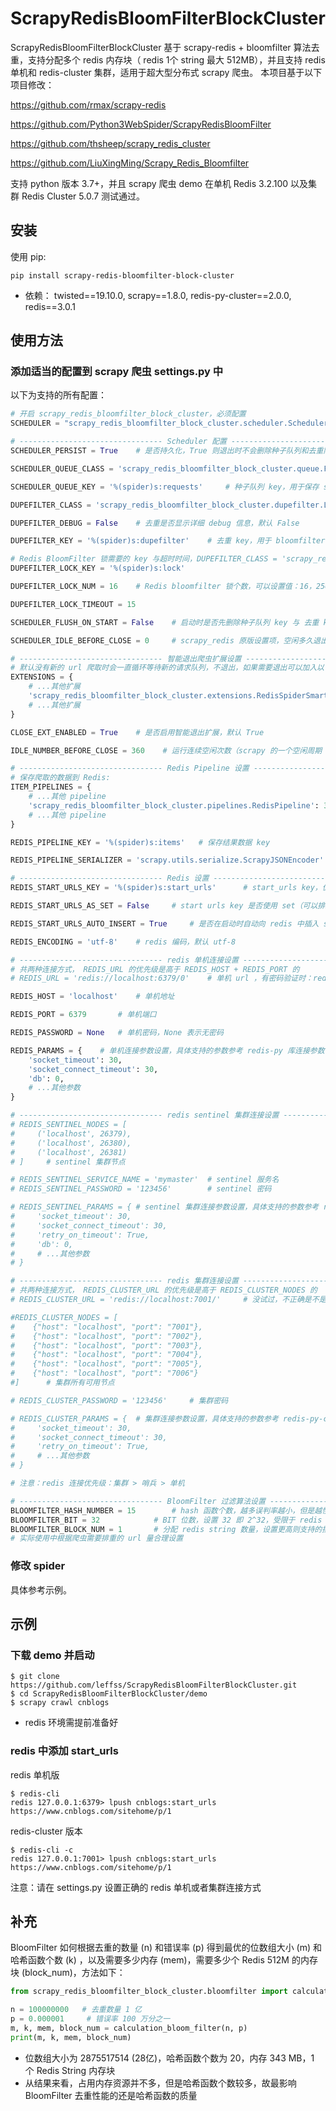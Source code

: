 # ScrapyRedisBloomFilterBlockCluster
ScrapyRedisBloomFilterBlockCluster 基于 scrapy-redis + bloomfilter 算法去重，支持分配多个 redis 内存块（ redis 1个 string 最大 512MB），并且支持 redis 单机和 redis-cluster 集群，适用于超大型分布式 scrapy 爬虫。
本项目基于以下项目修改：

https://github.com/rmax/scrapy-redis

https://github.com/Python3WebSpider/ScrapyRedisBloomFilter

https://github.com/thsheep/scrapy_redis_cluster

https://github.com/LiuXingMing/Scrapy_Redis_Bloomfilter


支持 python 版本 3.7+，并且 scrapy 爬虫 demo 在单机 Redis 3.2.100 以及集群 Redis Cluster 5.0.7 测试通过。

## 安装

使用 pip:
```
pip install scrapy-redis-bloomfilter-block-cluster
```
- 依赖： twisted==19.10.0, scrapy==1.8.0,  redis-py-cluster==2.0.0, redis==3.0.1

## 使用方法

### 添加适当的配置到 scrapy 爬虫 settings.py 中

以下为支持的所有配置：
```python
# 开启 scrapy_redis_bloomfilter_block_cluster，必须配置
SCHEDULER = "scrapy_redis_bloomfilter_block_cluster.scheduler.Scheduler"

# -------------------------------- Scheduler 配置 --------------------------------
SCHEDULER_PERSIST = True	# 是否持久化，True 则退出时不会删除种子队列和去重队列，默认 True

SCHEDULER_QUEUE_CLASS = 'scrapy_redis_bloomfilter_block_cluster.queue.FifoQueue'    # 种子队列类，支持 FifoQueue（先进先出）, LifoQueue（先进后出）, PriorityQueue（优先级） or SimpleQueue（简化版先进先出），默认 FifoQueue

SCHEDULER_QUEUE_KEY = '%(spider)s:requests'     # 种子队列 key，用于保存 scrapy 待请求 Request 对象（序列化），默认 %(spider)s:requests，其中 %(spider)s 表示当前爬虫名称

DUPEFILTER_CLASS = 'scrapy_redis_bloomfilter_block_cluster.dupefilter.LockRFPDupeFilter'    # 去重类，可以是 RFPDupeFilter 或者 LockRFPDupeFilter，后者在使用 BloomFilter 判断时会加锁以确保准确性，但是性能大概会降低 30% 左右，推荐分布式爬虫使用

DUPEFILTER_DEBUG = False	# 去重是否显示详细 debug 信息，默认 False

DUPEFILTER_KEY = '%(spider)s:dupefilter'    # 去重 key，用于 bloomfilter 算法去重，redis string 类型

# Redis BloomFilter 锁需要的 key 与超时时间，DUPEFILTER_CLASS = 'scrapy_redis_bloomfilter_block_cluster.dupefilter.LockRFPDupeFilter' 时有效
DUPEFILTER_LOCK_KEY = '%(spider)s:lock'

DUPEFILTER_LOCK_NUM = 16    # Redis bloomfilter 锁个数，可以设置值：16，256，4096

DUPEFILTER_LOCK_TIMEOUT = 15

SCHEDULER_FLUSH_ON_START = False	# 启动时是否先删除种子队列 key 与 去重 key，分布式爬虫时谨慎设置，默认 False

SCHEDULER_IDLE_BEFORE_CLOSE = 0     # scrapy_redis 原版设置项，空闲多久退出，0 不退出，经过验证设置 > 0，空闲也不会退出，已优化为其他配置关闭，见下面的配置，默认 0

# -------------------------------- 智能退出爬虫扩展设置 --------------------------------
# 默认没有新的 url 爬取时会一直循环等待新的请求队列，不退出，如果需要退出可以加入以下配置:
EXTENSIONS = {
    # ...其他扩展
    'scrapy_redis_bloomfilter_block_cluster.extensions.RedisSpiderSmartIdleClosedExensions': 300,
    # ...其他扩展
}

CLOSE_EXT_ENABLED = True    # 是否启用智能退出扩展，默认 True

IDLE_NUMBER_BEFORE_CLOSE = 360    # 运行连续空闲次数（scrapy 的一个空闲周期 5s 左右，空闲总时间则约等于 IDLE_NUMBER_BEFORE_CLOSE * 5s）退出，大于 0 的整数，默认 360

# -------------------------------- Redis Pipeline 设置 --------------------------------
# 保存爬取的数据到 Redis:
ITEM_PIPELINES = {
    # ...其他 pipeline
    'scrapy_redis_bloomfilter_block_cluster.pipelines.RedisPipeline': 300,
    # ...其他 pipeline
}

REDIS_PIPELINE_KEY = '%(spider)s:items'   # 保存结果数据 key

REDIS_PIPELINE_SERIALIZER = 'scrapy.utils.serialize.ScrapyJSONEncoder'	# 保存结果数据使用的序列化类，类必须有 encode 方法

# -------------------------------- Redis 设置 --------------------------------
REDIS_START_URLS_KEY = '%(spider)s:start_urls'		# start_urls key，优先级低于项目编写的 spider 类中设置的变量: redis_key

REDIS_START_URLS_AS_SET = False		# start urls key 是否使用 set（可以排重）。使用 list 时 redis 中插入 start_urls: lpush [REDIS_START_URLS_KEY] [start_urls]；使用 set 时 redis 中插入 start_urls: sadd [REDIS_START_URLS_KEY] [start_urls]，默认 False，使用 list

REDIS_START_URLS_AUTO_INSERT = True		# 是否在启动时自动向 redis 中插入 start_urls，优先级低于项目编写的 spider 类中设置的变量: auto_insert，当为 True 时，spider 类必须包含 start_urls 列表变量，默认 True

REDIS_ENCODING = 'utf-8'	# redis 编码，默认 utf-8

# -------------------------------- redis 单机连接设置 --------------------------------
# 共两种连接方式， REDIS_URL 的优先级是高于 REDIS_HOST + REDIS_PORT 的
# REDIS_URL = 'redis://localhost:6379/0'	# 单机 url ，有密码验证时：redis://:admin123@localhost:6379/0

REDIS_HOST = 'localhost'	# 单机地址

REDIS_PORT = 6379		# 单机端口

REDIS_PASSWORD = None	# 单机密码，None 表示无密码

REDIS_PARAMS = {	# 单机连接参数设置，具体支持的参数参考 redis-py 库连接参数
    'socket_timeout': 30,
    'socket_connect_timeout': 30,
    'db': 0,
    # ...其他参数
}

# -------------------------------- redis sentinel 集群连接设置 --------------------------------
# REDIS_SENTINEL_NODES = [
#     ('localhost', 26379),
#     ('localhost', 26380),
#     ('localhost', 26381)
# ]		# sentinel 集群节点

# REDIS_SENTINEL_SERVICE_NAME = 'mymaster'  # sentinel 服务名
# REDIS_SENTINEL_PASSWORD = '123456'		# sentinel 密码

# REDIS_SENTINEL_PARAMS = {	# sentinel 集群连接参数设置，具体支持的参数参考 redis-py 库连接参数
#     'socket_timeout': 30,
#     'socket_connect_timeout': 30,
#     'retry_on_timeout': True,
#     'db': 0,
#     # ...其他参数
# }

# -------------------------------- redis 集群连接设置 --------------------------------
# 共两种连接方式， REDIS_CLUSTER_URL 的优先级是高于 REDIS_CLUSTER_NODES 的
# REDIS_CLUSTER_URL = 'redis://localhost:7001/'		# 没试过，不正确是不是这样设置

#REDIS_CLUSTER_NODES = [
#    {"host": "localhost", "port": "7001"},
#    {"host": "localhost", "port": "7002"},
#    {"host": "localhost", "port": "7003"},
#    {"host": "localhost", "port": "7004"},
#    {"host": "localhost", "port": "7005"},
#    {"host": "localhost", "port": "7006"}
#]		# 集群所有可用节点

# REDIS_CLUSTER_PASSWORD = '123456'		# 集群密码

# REDIS_CLUSTER_PARAMS = {	# 集群连接参数设置，具体支持的参数参考 redis-py-cluster 库连接参数
#     'socket_timeout': 30,
#     'socket_connect_timeout': 30,
#     'retry_on_timeout': True,
#     # ...其他参数
# }

# 注意：redis 连接优先级：集群 > 哨兵 > 单机

# -------------------------------- BloomFilter 过滤算法设置 --------------------------------
BLOOMFILTER_HASH_NUMBER = 15		# hash 函数个数，越多误判率越小，但是越慢，默认 15
BLOOMFILTER_BIT = 32			# BIT 位数，设置 32 即 2^32，受限于 redis string 类型最大容量，最大 2^32，默认 32
BLOOMFILTER_BLOCK_NUM = 1		# 分配 redis string 数量，设置更高则支持的排重元素就越多，占用 redis 资源越多，最大 4096，默认 1
# 实际使用中根据爬虫需要排重的 url 量合理设置

```

### 修改 spider
具体参考示例。


## 示例

### 下载 demo 并启动
```
$ git clone https://github.com/leffss/ScrapyRedisBloomFilterBlockCluster.git
$ cd ScrapyRedisBloomFilterBlockCluster/demo
$ scrapy crawl cnblogs
```
- redis 环境需提前准备好

### redis 中添加 start_urls

redis 单机版
```
$ redis-cli
redis 127.0.0.1:6379> lpush cnblogs:start_urls https://www.cnblogs.com/sitehome/p/1
```

redis-cluster 版本
```
$ redis-cli -c
redis 127.0.0.1:7001> lpush cnblogs:start_urls https://www.cnblogs.com/sitehome/p/1
```

注意：请在 settings.py 设置正确的 redis 单机或者集群连接方式


## 补充
BloomFilter 如何根据去重的数量 (n) 和错误率 (p) 得到最优的位数组大小 (m) 和哈希函数个数 (k) ，以及需要多少内存 (mem)，需要多少个 Redis 512M 的内存块 (block_num)，方法如下：
```python
from scrapy_redis_bloomfilter_block_cluster.bloomfilter import calculation_bloom_filter

n = 100000000   # 去重数量 1 亿 
p = 0.000001     # 错误率 100 万分之一
m, k, mem, block_num = calculation_bloom_filter(n, p)
print(m, k, mem, block_num)

```
- 位数组大小为 2875517514 (28亿)，哈希函数个数为 20，内存 343 MB，1 个 Redis String 内存块
- 从结果来看，占用内存资源并不多，但是哈希函数个数较多，故最影响 BloomFilter 去重性能的还是哈希函数的质量
